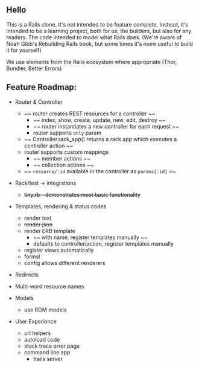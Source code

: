 ##  Hello
This is a Rails clone. It's not intended to be feature complete. Instead, it's intended to be a learning project, both for us, the builders, but also for any readers. The code intended to model what Rails does. (We're aware of Noah Gibb's Rebuilding Rails book, but some times it's more useful to build it for yourself)

We use elements from the Rails ecosystem where appropriate (Thor, Bundler, Better Errors)

## Feature Roadmap:

- Router & Controller
  - ~~ router creates REST resources for a controller ~~
    - ~~ index, show, create, update, new, edit, destroy ~~
    - ~~ router instantiates a new controller for each request ~~
    - router supports `only` param
  - ~~ Controller.rack_app() returns a rack app which executes a controller action ~~
  - router supports custom mappings
    - ~~ member actions ~~
    - ~~ collection actions ~~
  - ~~ `resource/:id` available in the controller as `params[:id]` ~~

- Rack/test -> integrations
  - ~~tiny.rb - demonstrates most basic functionality~~

- Templates, rendering & status codes
  - render text
  - ~~render json~~
  - render ERB template
    - ~~ with name, register templates manually ~~
    - defaults to controller/action, register templates manually
  - register views automatically
  - forms!
  - config allows different renderers

- Redirects
- Multi-word resource names

- Models
  - use ROM models

- User Experience
  - url helpers
  - autoload code
  - stack trace error page
  - command line app
    - trails server
